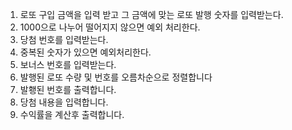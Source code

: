 1. 로또 구입 금액을 입력 받고 그 금액에 맞는 로또 발행 숫자를 입력받는다.
2. 1000으로 나누어 떨어지지 않으면 예외 처리한다.
3. 당첨 번호를 입력받는다.
4. 중복된 숫자가 있으면 예외처리한다.
5. 보너스 번호를 입력받는다.
6. 발행된 로또 수량 및 번호를 오름차순으로 정렬합니다
7. 발횅된 번호를 출력합니다.
8. 당첨 내용을 입력합니다.
9. 수익률을 계산후 출력합니다.